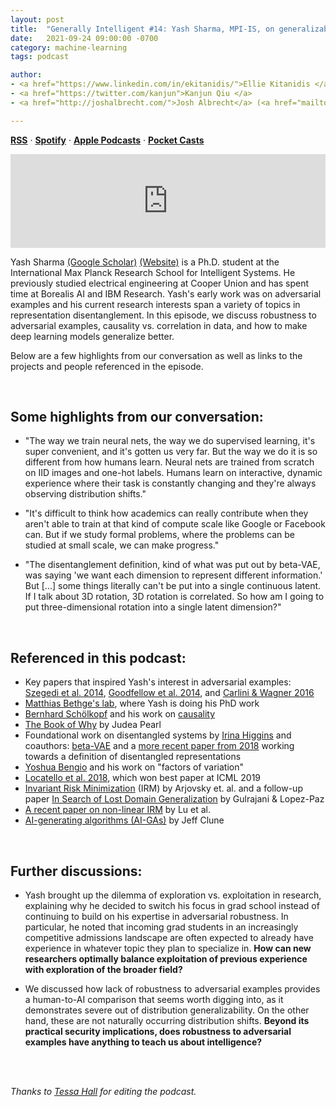```yaml
---
layout: post
title:  "Generally Intelligent #14: Yash Sharma, MPI-IS, on generalizability, causality, and disentanglement"
date:   2021-09-24 09:00:00 -0700
category: machine-learning
tags: podcast 

author: 
- <a href="https://www.linkedin.com/in/ekitanidis/">Ellie Kitanidis </a>
- <a href="https://twitter.com/kanjun">Kanjun Qiu </a>
- <a href="http://joshalbrecht.com/">Josh Albrecht</a> (<a href="mailto:joshalbrecht@gmail.com">email</a>)

---
```


**[RSS](https://anchor.fm/s/42cab330/podcast/rss)** · **[Spotify](https://open.spotify.com/show/1hikWa5LWDQJwXtz5LoeVn)** · **[Apple Podcasts](https://podcasts.apple.com/us/podcast/generally-intelligent/id1544921720)** · **[Pocket Casts](https://pca.st/ewh266dr)** 

<iframe src="https://anchor.fm/untitled-ai/embed/episodes/Episode-14-Yash-Sharma--MPI-IS--on-generalizability--causality--and-disentanglement-e17rdev" width="100%" frameborder="0" scrolling="no"></iframe>

<br>

Yash Sharma [(Google Scholar)](https://scholar.google.com/citations?hl=en&user=AlGCn8wAAAAJ&view_op=list_works&sortby=pubdate) [(Website)](https://www.yash-sharma.com/) is a Ph.D. student at the International Max Planck Research School for Intelligent Systems. He previously studied electrical engineering at Cooper Union and has spent time at Borealis AI and IBM Research. Yash's early work was on adversarial examples and his current research interests span a variety of topics in representation disentanglement. In this episode, we discuss robustness to adversarial examples, causality vs. correlation in data, and how to make deep learning models generalize better.

Below are a few highlights from our conversation as well as links to the projects and people referenced in the episode.

<!--more-->

<br>

## Some highlights from our conversation:

- "The way we train neural nets, the way we do supervised learning, it's super convenient, and it's gotten us very far. But the way we do it is so different from how humans learn. Neural nets are trained from scratch on IID images and one-hot labels. Humans learn on interactive, dynamic experience where their task is constantly changing and they're always observing distribution shifts."

- "It's difficult to think how academics can really contribute when they aren't able to train at that kind of compute scale like Google or Facebook can. But if we study formal problems, where the problems can be studied at small scale, we can make progress."

- "The disentanglement definition, kind of what was put out by beta-VAE, was saying 'we want each dimension to represent different information.' But [...] some things literally can't be put into a single continuous latent. If I talk about 3D rotation, 3D rotation is correlated. So how am I going to put three-dimensional rotation into a single latent dimension?"



<br>

## Referenced in this podcast:

- Key papers that inspired Yash's interest in adversarial examples: [Szegedi et al. 2014](https://arxiv.org/abs/1312.6199), [Goodfellow et al. 2014](https://arxiv.org/abs/1406.2661), and [Carlini & Wagner 2016](https://arxiv.org/abs/1608.04644)
- [Matthias Bethge's lab](http://bethgelab.org/), where Yash is doing his PhD work
- [Bernhard Schölkopf](https://www.is.mpg.de/~bs) and his work on [causality](https://arxiv.org/abs/1911.10500)
- [The Book of Why](https://www.amazon.com/Book-Why-Science-Cause-Effect/dp/046509760X) by Judea Pearl
- Foundational work on disentangled systems by [Irina Higgins](https://scholar.google.com/citations?user=YWVuCKUAAAAJ&hl=en) and coauthors: [beta-VAE](https://openreview.net/forum?id=Sy2fzU9gl) and a [more recent paper from 2018](https://arxiv.org/pdf/1812.02230.pdf) working towards a definition of disentangled representations
- [Yoshua Bengio](https://yoshuabengio.org/) and his work on "factors of variation"
- [Locatello et al. 2018](https://arxiv.org/abs/1811.12359), which won best paper at ICML 2019
- [Invariant Risk Minimization](https://arxiv.org/abs/1907.02893) (IRM) by Arjovsky et. al. and a follow-up paper [In Search of Lost Domain Generalization](https://arxiv.org/abs/2007.01434) by Gulrajani & Lopez-Paz
- [A recent paper on non-linear IRM](https://arxiv.org/abs/2102.12353) by Lu et al.
- [AI-generating algorithms (AI-GAs)](https://arxiv.org/abs/1905.10985) by Jeff Clune

<br>

## Further discussions:

- Yash brought up the dilemma of exploration vs. exploitation in research, explaining why he decided to switch his focus in grad school instead of continuing to build on his expertise in adversarial robustness. In particular, he noted that incoming grad students in an increasingly competitive admissions landscape are often expected to already have experience in whatever topic they plan to specialize in. **How can new researchers optimally balance exploitation of previous experience with exploration of the broader field?**

- We discussed how lack of robustness to adversarial examples provides a human-to-AI comparison that seems worth digging into, as it demonstrates severe out of distribution generalizability. On the other hand, these are not naturally occurring distribution shifts. **Beyond its practical security implications, does robustness to adversarial examples have anything to teach us about intelligence?**


<br>
<br>

*Thanks to <a href="https://www.linkedin.com/in/tessajhall/">Tessa Hall</a> for editing the podcast.*